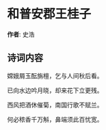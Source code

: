# 和普安郡王桂子

**作者**: 史浩

## 诗词内容

嫦娥屑玉酝旃檀，乞与人间秋后看。

已向水边吟月晓，却来花下立更残。

西风把酒休催菊，南国行歌不赋兰。

何必秾香千万斛，鼻端须此百忧宽。

